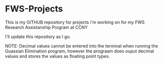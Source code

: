 # FWS-Projects

This is my GITHUB repository for projects i'm working on for my FWS Research Assistanship Program at CCNY

I'll update this repository as I go.

NOTE: Decimal values cannot be entered into the terminal when running the Guassian Elimination program, however the prograam does ouput decimal values and stores the values as floating point types.
